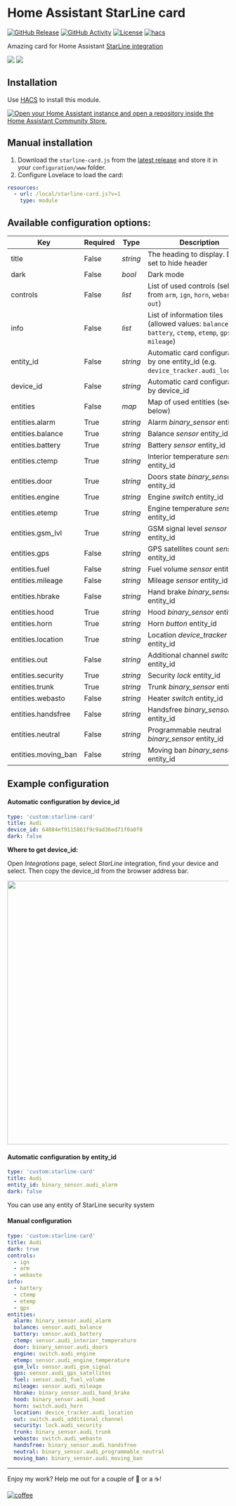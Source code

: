 # Home Assistant StarLine card

[![GitHub Release][releases-shield]][releases]
[![GitHub Activity][commits-shield]][commits]
[![License][license-shield]](LICENSE)
[![hacs][hacsbadge]][hacs]

Amazing card for Home Assistant [StarLine integration](https://www.home-assistant.io/integrations/starline/)

<img src='https://raw.githubusercontent.com/Anonym-tsk/lovelace-starline-card/master/screenshots/white.png' /> <img src='https://raw.githubusercontent.com/Anonym-tsk/lovelace-starline-card/master/screenshots/dark.png' />

## Installation

Use [HACS][hacs] to install this module.

[![Open your Home Assistant instance and open a repository inside the Home Assistant Community Store.](https://my.home-assistant.io/badges/hacs_repository.svg)](https://my.home-assistant.io/redirect/hacs_repository/?owner=Anonym-tsk&repository=lovelace-starline-card&category=frontend)

## Manual installation

1. Download the `starline-card.js` from the [latest release](https://github.com/Anonym-tsk/lovelace-starline-card/releases/latest) and store it in your `configuration/www` folder.
2. Configure Lovelace to load the card:

```yaml
resources:
  - url: /local/starline-card.js?v=1
    type: module
```

## Available configuration options:

| Key                 | Required | Type     | Description
|---------------------|----------|----------| -----------
| title               | False    | _string_ | The heading to display. Don't set to hide header
| dark                | False    | _bool_   | Dark mode
| controls            | False    | _list_   | List of used controls (select 3 from `arm`, `ign`, `horn`, `webasto`, `out`)
| info                | False    | _list_   | List of information tiles (allowed values: `balance`, `battery`, `ctemp`, `etemp`, `gps`, `fuel`, `mileage`)
| entity_id           | False    | _string_ | Automatic card configuration by one entity_id (e.g. `device_tracker.audi_location`)
| device_id           | False    | _string_ | Automatic card configuration by device_id
| entities            | False    | _map_    | Map of used entities (see below)
| entities.alarm      | True     | _string_ | Alarm _binary_sensor_ entity_id
| entities.balance    | True     | _string_ | Balance _sensor_ entity_id
| entities.battery    | True     | _string_ | Battery _sensor_ entity_id
| entities.ctemp      | True     | _string_ | Interior temperature _sensor_ entity_id
| entities.door       | True     | _string_ | Doors state _binary_sensor_ entity_id
| entities.engine     | True     | _string_ | Engine _switch_ entity_id
| entities.etemp      | True     | _string_ | Engine temperature _sensor_ entity_id
| entities.gsm_lvl    | True     | _string_ | GSM signal level _sensor_ entity_id
| entities.gps        | False    | _string_ | GPS satellites count _sensor_ entity_id
| entities.fuel       | False    | _string_ | Fuel volume _sensor_ entity_id
| entities.mileage    | False    | _string_ | Mileage _sensor_ entity_id
| entities.hbrake     | False    | _string_ | Hand brake _binary_sensor_ entity_id
| entities.hood       | True     | _string_ | Hood _binary_sensor_ entity_id
| entities.horn       | True     | _string_ | Horn _button_ entity_id
| entities.location   | True     | _string_ | Location _device_tracker_ entity_id
| entities.out        | False    | _string_ | Additional channel _switch_ entity_id
| entities.security   | True     | _string_ | Security _lock_ entity_id
| entities.trunk      | True     | _string_ | Trunk _binary_sensor_ entity_id
| entities.webasto    | False    | _string_ | Heater _switch_ entity_id
| entities.handsfree  | False    | _string_ | Handsfree _binary_sensor_ entity_id
| entities.neutral    | False    | _string_ | Programmable neutral _binary_sensor_ entity_id
| entities.moving_ban | False    | _string_ | Moving ban _binary_sensor_ entity_id

## Example configuration

#### Automatic configuration by device_id

```yaml
type: 'custom:starline-card'
title: Audi
device_id: 64884ef9115861f9c9ad36ed71f0a8f8
dark: false
```

**Where to get device_id:**

Open _Integrations_ page, select _StarLine_ integration, find your device and select.
Then copy the device_id from the browser address bar.

<img src='https://raw.githubusercontent.com/Anonym-tsk/lovelace-starline-card/master/screenshots/device_id.png' width='600' />

#### Automatic configuration by entity_id

```yaml
type: 'custom:starline-card'
title: Audi
entity_id: binary_sensor.audi_alarm
dark: false
```

You can use any entity of StarLine security system

#### Manual configuration

```yaml
type: 'custom:starline-card'
title: Audi
dark: true
controls:
  - ign
  - arm
  - webasto
info:
  - battery
  - ctemp
  - etemp
  - gps
entities:
  alarm: binary_sensor.audi_alarm
  balance: sensor.audi_balance
  battery: sensor.audi_battery
  ctemp: sensor.audi_interior_temperature
  door: binary_sensor.audi_doors
  engine: switch.audi_engine
  etemp: sensor.audi_engine_temperature
  gsm_lvl: sensor.audi_gsm_signal
  gps: sensor.audi_gps_satellites
  fuel: sensor.audi_fuel_volume
  mileage: sensor.audi_mileage
  hbrake: binary_sensor.audi_hand_brake
  hood: binary_sensor.audi_hood
  horn: switch.audi_horn
  location: device_tracker.audi_location
  out: switch.audi_additional_channel
  security: lock.audi_security
  trunk: binary_sensor.audi_trunk
  webasto: switch.audi_webasto
  handsfree: binary_sensor.audi_handsfree
  neutral: binary_sensor.audi_programmable_neutral
  moving_ban: binary_sensor.audi_moving_ban
```

---

Enjoy my work? Help me out for a couple of :beers: or a :coffee:!

[![coffee](https://www.buymeacoffee.com/assets/img/custom_images/black_img.png)](https://yoomoney.ru/to/410019180291197)

<!---->
[commits-shield]: https://img.shields.io/github/commit-activity/y/Anonym-tsk/lovelace-starline-card.svg?style=for-the-badge
[commits]: https://github.com/Anonym-tsk/lovelace-starline-card/commits/master
[hacs]: https://github.com/hacs/integration
[hacsbadge]: https://img.shields.io/badge/HACS-Default-41BDF5.svg?style=for-the-badge
[license-shield]: https://img.shields.io/github/license/Anonym-tsk/lovelace-starline-card.svg?style=for-the-badge
[releases-shield]: https://img.shields.io/github/release/Anonym-tsk/lovelace-starline-card.svg?style=for-the-badge
[releases]: https://github.com/Anonym-tsk/lovelace-starline-card/releases
